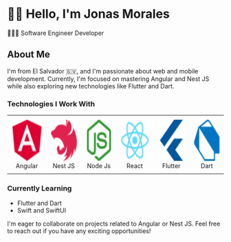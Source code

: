 # 👋🏻 Hello, I'm Jonas Morales
👨🏻‍💻 Software Engineer Developer

## About Me
I'm from El Salvador 🇸🇻, and I'm passionate about web and mobile development. Currently, I'm focused on mastering Angular and Nest JS while also exploring new technologies like Flutter and Dart.

### Technologies I Work With
<div align="center">
  <table style="border-collapse: collapse;">
    <tr>
      <td align="center" style="padding: 10px;">
        <img src="angular-color.svg" alt="Angular" width="96" height="96"><br>
        Angular
      </td>
      <td align="center" style="padding: 10px;">
        <img src="nestjs-color.svg" alt="Nest" width="96" height="96"><br>
        Nest JS
      </td>
      <td align="center" style="padding: 10px;">
        <img src="nodedotjs-color.svg" alt="Node" width="96" height="96"><br>
        Node Js
      </td>
      <td align="center" style="padding: 10px;">
        <img src="react-color.svg" alt="React" width="96" height="96"><br>
        React
      </td>
      <td align="center" style="padding: 10px;">
        <img src="flutter-color.svg" alt="Flutter" width="96" height="96"><br>
        Flutter
      </td>
      <td align="center" style="padding: 10px;">
        <img src="dart-color.svg" alt="Dart" width="96" height="96"><br>
        Dart
      </td>
    </tr>
  </table>
</div>



### Currently Learning
- Flutter and Dart
- Swift and SwiftUI

I'm eager to collaborate on projects related to Angular or Nest JS. Feel free to reach out if you have any exciting opportunities!

